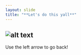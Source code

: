 ```yaml
---
layout: slide
title: "**Let's do this yall**"
---
```

![alt text](https://i.pinimg.com/236x/18/56/4d/18564d6dcc3982e1a5322778eb2c59be.jpg)
---
Use the left arrow to go back!

